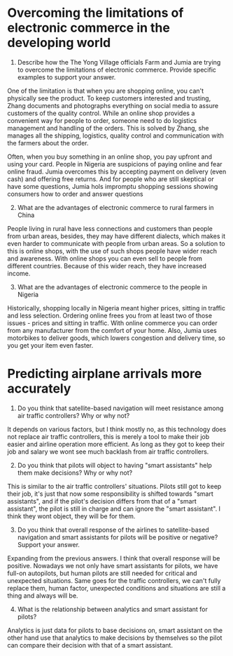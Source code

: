 # Overcoming the limitations of electronic commerce in the developing world

1. Describe how the The Yong Village officials Farm and Jumia are trying to overcome the limitations of electronic commerce. Provide specific examples to support your answer.

One of the limitation is that when you are shopping online, you can't physically see the product. To keep customers interested and trusting, Zhang documents and photographs everything on social media to assure customers of the quality control.
While an online shop provides a convenient way for people to order, someone need to do logistics management and handling of the orders. This is solved by Zhang, she manages all the shipping, logistics, quality control and communication with the farmers about the order.

Often, when you buy something in an online shop, you pay upfront and using your card. People in Nigeria are suspicions of paying online and fear online fraud. Jumia overcomes this by accepting payment on delivery (even cash) and offering free returns. And for people who are still skeptical or have some questions, Jumia hols impromptu shopping sessions showing consumers how to order and answer questions

2. What are the advantages of electronic commerce to rural farmers in China

People living in rural have less connections and customers than people from urban areas, besides, they may have different dialects, which makes it even harder to communicate with people from urban areas. So a solution to this is online shops, with the use of such shops people have wider reach and awareness. With online shops you can even sell to people from different countries. Because of this wider reach, they have increased income.

3. What are the advantages of electronic commerce to the people in Nigeria

Historically, shopping locally in Nigeria meant higher prices, sitting in traffic and less selection. Ordering online frees you from at least two of those issues - prices and sitting in traffic. With online commerce you can order from any manufacturer from the comfort of your home. Also, Jumia uses motorbikes to deliver goods, which lowers congestion and delivery time, so you get your item even faster.




# Predicting airplane arrivals more accurately

1. Do you think that satellite-based navigation will meet resistance among air traffic controllers? Why or why not?

It depends on various factors, but I think mostly no, as this technology does not replace air traffic controllers, this is merely a tool to make their job easier and airline operation more efficient. As long as they got to keep their job and salary we wont see much backlash from air traffic controllers.

2. Do you think that pilots will object to having "smart assistants" help them make decisions? Why or why not?

This is similar to the air traffic controllers' situations. Pilots still got to keep their job, it's just that now some responsibility is shifted towards "smart assistants", and if the pilot's decision differs from that of a "smart assistant", the pilot is still in charge and can ignore the "smart assistant". I think they wont object, they will be for them.

3. Do you think that overall response of the airlines to satellite-based navigation and smart assistants for pilots will be positive or negative? Support your answer.

Expanding from the previous answers. I think that overall response will be positive. Nowadays we not only have smart assistants for pilots, we have full-on autopilots, but human pilots are still needed for critical and unexpected situations. Same goes for the traffic controllers, we can't fully replace them, human factor, unexpected conditions and situations are still a thing and always will be.

4. What is the relationship between analytics and smart assistant for pilots?

Analytics is just data for pilots to base decisions on, smart assistant on the other hand use that analytics to make decisions by themselves so the pilot can compare their decision with that of a smart assistant.


